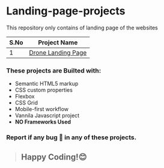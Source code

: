 # Landing-page-projects
This repository only contains of landing page of the websites

| S.No  | Project Name |
| ---   | -----------  |
|  1    | [Drone Landing Page](https://github.com/Dinesh1042/Landing-page-projects/tree/main/Drone%20Landing%20Page) |  


### These projects are Builted with:

- Semantic HTML5 markup
- CSS custom properties
- Flexbox
- CSS Grid
- Mobile-first workflow
- Vannila Javascript project
- **NO Frameworks Used**

### Report if any bug 🐛 in any of these projects.

> ## Happy Coding!😊
